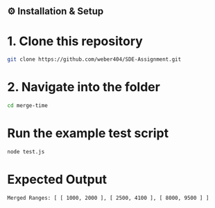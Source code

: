 
## ⚙️ Installation & Setup


# 1. Clone this repository
```bash
git clone https://github.com/weber404/SDE-Assignment.git

```
# 2. Navigate into the folder
```bash
cd merge-time

```
# Run the example test script
```bash
node test.js

```
# Expected Output
```bash
Merged Ranges: [ [ 1000, 2000 ], [ 2500, 4100 ], [ 8000, 9500 ] ]
